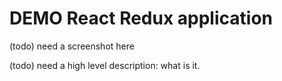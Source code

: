 # DEMO React Redux application

(todo) need a screenshot here

(todo) need a high level description: what is it.
